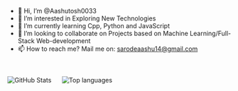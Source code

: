 - 👋 Hi, I’m @Aashutosh0033
- 👀 I’m interested in Exploring New Technologies 
- 🌱 I’m currently learning Cpp, Python and JavaScript 
- 💞️ I’m looking to collaborate on Projects based on Machine Learning/Full-Stack Web-development
- 📫 How to reach me? Mail me on: sarodeaashu14@gmail.com 




<br><br>![GitHub Stats](https://github-readme-stats.vercel.app/api?username=Aashutosh0033&count_private=true&show_icons=true&theme=radical)&nbsp;&nbsp;&nbsp;&nbsp;&nbsp;
![Top languages](https://github-readme-stats.vercel.app/api/top-langs/?username=Aashutosh0033&show_icons=true&theme=radical)<br><br><br>





<!---
Aashutosh0033/Aashutosh0033 is a ✨ special ✨ repository because its `README.md` (this file) appears on your GitHub profile.
You can click the Preview link to take a look at your changes.
--->
